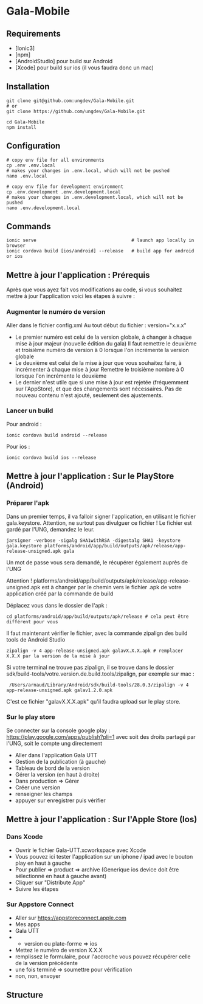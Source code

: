 # Gala-Mobile

## Requirements

* [Ionic3]
* [npm]
* [AndroidStudio] pour build sur Android
* [Xcode] pour build sur ios (il vous faudra donc un mac)

## Installation

```
git clone git@github.com:ungdev/Gala-Mobile.git
# or
git clone https://github.com/ungdev/Gala-Mobile.git

cd Gala-Mobile
npm install
```

## Configuration

```
# copy env file for all environments
cp .env .env.local
# makes your changes in .env.local, which will not be pushed
nano .env.local

# copy env file for development environment
cp .env.development .env.development.local
# makes your changes in .env.development.local, which will not be pushed
nano .env.development.local
```

## Commands

```
ionic serve                                   # launch app locally in browser
ionic cordova build [ios/android] --release   # build app for android or ios
```

## Mettre à jour l'application : Prérequis

Après que vous ayez fait vos modifications au code, si vous souhaitez mettre à jour l'application voici les étapes à suivre :

### Augmenter le numéro de version
Aller dans le fichier config.xml
Au tout début du fichier : version="x.x.x"
* Le premier numéro est celui de la version globale, à changer à chaque mise à jour majeur (nouvelle édition du gala)
Il faut remettre le deuxième et troisième numéro de version à 0 lorsque l'on incrémente la version globale
* Le deuxième est celui de la mise à jour que vous souhaitez faire, à incrémenter à chaque mise à jour
Remettre le troisième nombre à 0 lorsque l'on incrémente le deuxième
* Le dernier n'est utile que si une mise à jour est rejetée (fréquemment sur l'AppStore), et que des changements sont nécessaires. Pas de nouveau contenu n'est ajouté, seulement des ajustements.

### Lancer un build

Pour android :
```
ionic cordova build android --release
```
Pour ios :
```
ionic cordova build ios --release
```

## Mettre à jour l'application : Sur le PlayStore (Android)

### Préparer l'apk

Dans un premier temps, il va falloir signer l'application, en utilisant le fichier gala.keystore. Attention, ne surtout pas divulguer ce fichier !
Le fichier est gardé par l'UNG, demandez le leur.

```
jarsigner -verbose -sigalg SHA1withRSA -digestalg SHA1 -keystore gala.keystore platforms/android/app/build/outputs/apk/release/app-release-unsigned.apk gala
```

Un mot de passe vous sera demandé, le récupérer également auprès de l'UNG

Attention ! platforms/android/app/build/outputs/apk/release/app-release-unsigned.apk est à changer par le chemin vers le fichier .apk de votre application créé par la commande de build

Déplacez vous dans le dossier de l'apk :

```
cd platforms/android/app/build/outputs/apk/release # cela peut être différent pour vous
```

Il faut maintenant vérifier le fichier, avec la commande zipalign des build tools de Android Studio
```
zipalign -v 4 app-release-unsigned.apk galavX.X.X.apk # remplacer X.X.X par la version de la mise à jour
```
Si votre terminal ne trouve pas zipalign, il se trouve dans le dossier sdk/build-tools/votre.version.de.build.tools/zipalign, par exemple sur mac :
```
 /Users/arnaud/Library/Android/sdk/build-tools/28.0.3/zipalign -v 4 app-release-unsigned.apk galav1.2.0.apk
```

C'est ce fichier "galavX.X.X.apk" qu'il faudra upload sur le play store.

### Sur le play store

Se connecter sur la console google play : https://play.google.com/apps/publish?pli=1 avec soit des droits partagé par l'UNG, soit le compte ung directement

* Aller dans l'application Gala UTT
* Gestion de la publication (à gauche)
* Tableau de bord de la version
* Gérer la version (en haut à droite)
* Dans production => Gérer
* Créer une version
* renseigner les champs
* appuyer sur enregistrer puis vérifier

## Mettre à jour l'application : Sur l'Apple Store (Ios)

### Dans Xcode

* Ouvrir le fichier Gala-UTT.xcworkspace avec Xcode
* Vous pouvez ici tester l'application sur un iphone / ipad avec le bouton play en haut à gauche
* Pour publier => product => archive (Generique ios device doit être sélectionné en haut à gauche avant)
* Cliquer sur "Distribute App"
* Suivre les étapes

### Sur Appstore Connect

* Aller sur https://appstoreconnect.apple.com
* Mes apps
* Gala UTT
* + version ou plate-forme => ios
* Mettez le numéro de version X.X.X
* remplissez le formulaire, pour l'accroche vous pouvez récupérer celle de la version précédente
* une fois terminé => soumettre pour vérification
* non, non, envoyer


## Structure
